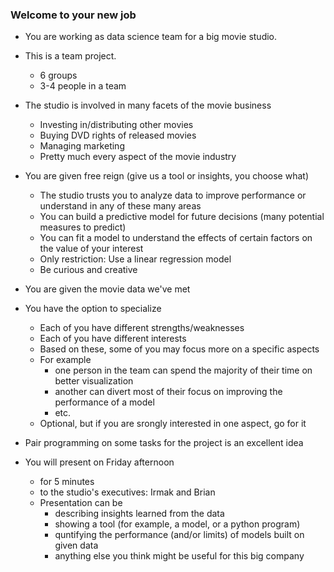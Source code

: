 ### Welcome to your new job

- You are working as data science team for a big movie studio.

- This is a team project.
  - 6 groups
  - 3-4 people in a team

- The studio is involved in many facets of the movie business
  - Investing in/distributing other movies
  - Buying DVD rights of released movies
  - Managing marketing
  - Pretty much every aspect of the movie industry

- You are given free reign (give us a tool or insights, you choose what)
  - The studio trusts you to analyze data to improve performance or understand in any of these many areas
  - You can build a predictive model for future decisions (many potential measures to predict)
  - You can fit a model to understand the effects of certain factors on the value of your interest
  - Only restriction: Use a linear regression model
  - Be curious and creative

- You are given the movie data we've met

- You have the option to specialize
  - Each of you have different strengths/weaknesses
  - Each of you have different interests
  - Based on these, some of you may focus more on a specific aspects
  - For example
    - one person in the team can spend the majority of their time on better visualization
    - another can divert most of their focus on improving the performance of a model
    - etc.
  - Optional, but if you are srongly interested in one aspect, go for it
  
- Pair programming on some tasks for the project is an excellent idea

- You will present on Friday afternoon
  - for 5 minutes
  - to the studio's executives: Irmak and Brian
  - Presentation can be
    - describing insights learned from the data
    - showing a tool (for example, a model, or a python program) 
    - quntifying the performance (and/or limits) of models built on given data
    - anything else you think might be useful for this big company

